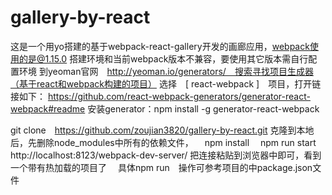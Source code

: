 # gallery-by-react
 这是一个用yo搭建的基于webpack-react-gallery开发的画廊应用，webpack使用的是@1.15.0
 搭建环境和当前webpack版本不兼容，要使用其它版本需自行配置环境
 到yeoman官网　http://yeoman.io/generators/　搜索寻找项目生成器（基于react和webpack构建的项目）
 选择　[ react-webpack ]　项目，打开链接如下：
 https://github.com/react-webpack-generators/generator-react-webpack#readme
 安装generator：npm install -g generator-react-webpack

 git clone　https://github.com/zoujian3820/gallery-by-react.git
 克隆到本地后，先删除node_modules中所有的依赖文件，
　npm install
　npm run start
  http://localhost:8123/webpack-dev-server/
  把连接粘贴到浏览器中即可，看到一个带有热加载的项目了
　具体npm run　操作可参考项目的中package.json文件
